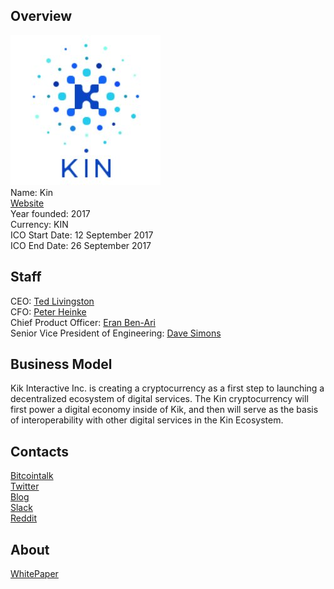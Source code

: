 ## Overview
![ logo](../projects/logo/kin.jpg)  
Name: Kin   
[Website](https://kin.kik.com/)  
Year founded: 2017  
Currency: KIN  
ICO Start Date: 12 September 2017  
ICO End Date: 26 September 2017
## Staff
CEO: [Ted Livingston](../people/ted_livingston.md)  
CFO: [Peter Heinke](../people/peter_heinke.md)  
Chief Product Officer: [Eran Ben-Ari](../people/eran_ari.md)  
Senior Vice President of Engineering: [Dave Simons](../people/dave_simons.md)  
## Business Model
Kik Interactive Inc. is creating a cryptocurrency as a first step to launching a decentralized ecosystem of digital services. The Kin cryptocurrency will first power a digital economy inside of Kik, and then will serve as the basis of interoperability with other digital services in the Kin Ecosystem.
## Contacts
[Bitcointalk](https://bitcointalk.org/index.php?topic=1933262.0)     
[Twitter](https://twitter.com/@kin_foundation)    
[Blog](https://medium.com/kinfoundation)    
[Slack](http://slack.kinfoundation.com/)  
[Reddit](https://www.reddit.com/r/KinFoundation/)  
## About
[WhitePaper](https://kin.kik.com/papers/Kin_Whitepaper_V1_English.pdf?ver=3)
